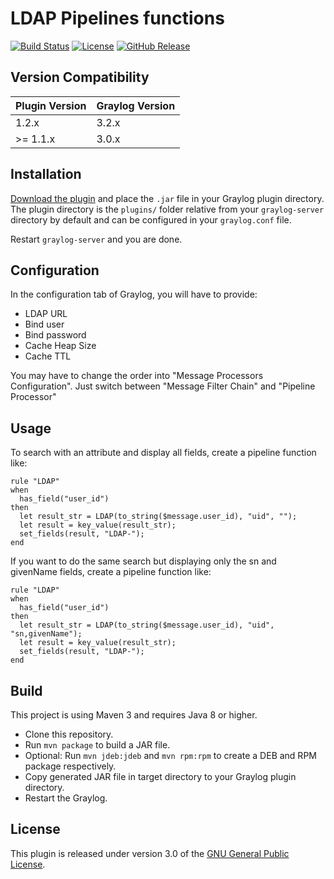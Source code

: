 # LDAP Pipelines functions

[![Build Status](https://travis-ci.org/airbus-cyber/graylog-plugin-ldap.svg?branch=master)](https://travis-ci.org/airbus-cyber/graylog-plugin-ldap)
[![License](https://img.shields.io/badge/license-GPL--3.0-orange.svg)](https://www.gnu.org/licenses/gpl-3.0.txt)
[![GitHub Release](https://img.shields.io/badge/release-v1.2.0-blue.svg)](https://github.com/airbus-cyber/graylog-plugin-ldap/releases)

## Version Compatibility

|  Plugin Version | Graylog Version | 
| --------------- | --------------- | 
| 1.2.x           | 3.2.x           | 
| &gt;= 1.1.x     | 3.0.x           |

## Installation

[Download the plugin](https://github.com/airbus-cyber/graylog-plugin-ldap/releases)
and place the `.jar` file in your Graylog plugin directory. The plugin directory
is the `plugins/` folder relative from your `graylog-server` directory by default
and can be configured in your `graylog.conf` file.

Restart `graylog-server` and you are done.

## Configuration

In the configuration tab of Graylog, you will have to provide:
  * LDAP URL
  * Bind user
  * Bind password
  * Cache Heap Size
  * Cache TTL
 
 You may have to change the order into "Message Processors Configuration". Just switch between "Message Filter Chain" and 	"Pipeline Processor"

## Usage

To search with an attribute and display all fields, create a pipeline function like:
```
rule "LDAP"
when
  has_field("user_id")
then
  let result_str = LDAP(to_string($message.user_id), "uid", "");
  let result = key_value(result_str);
  set_fields(result, "LDAP-");
end
```
If you want to do the same search but displaying only the sn and givenName fields, create a pipeline function like:
```
rule "LDAP"
when
  has_field("user_id")
then
  let result_str = LDAP(to_string($message.user_id), "uid", "sn,givenName");
  let result = key_value(result_str);
  set_fields(result, "LDAP-");
end
```
## Build

This project is using Maven 3 and requires Java 8 or higher.

* Clone this repository.
* Run `mvn package` to build a JAR file.
* Optional: Run `mvn jdeb:jdeb` and `mvn rpm:rpm` to create a DEB and RPM package respectively.
* Copy generated JAR file in target directory to your Graylog plugin directory.
* Restart the Graylog.

## License

This plugin is released under version 3.0 of the [GNU General Public License](https://www.gnu.org/licenses/gpl-3.0.txt).
